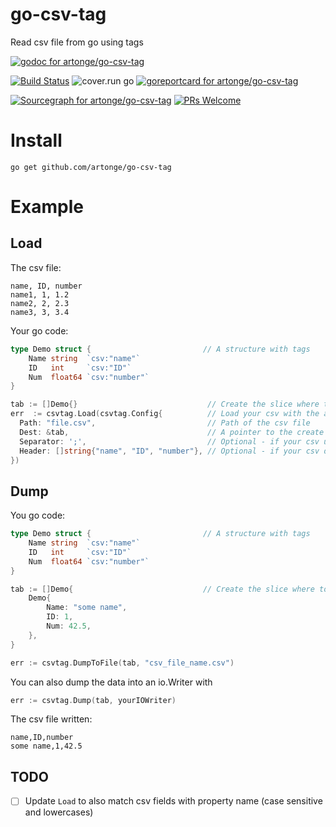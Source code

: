 # go-csv-tag
Read csv file from go using tags

[![godoc for artonge/go-csv-tag](https://godoc.org/github.com/artonge/go-csv-tag?status.svg)](http://godoc.org/github.com/artonge/go-csv-tag)

[![Build Status](https://travis-ci.org/artonge/go-csv-tag.svg?branch=master)](https://travis-ci.org/artonge/go-csv-tag)
![cover.run go](https://cover.run/go/github.com/artonge/go-csv-tag.svg)
[![goreportcard for artonge/go-csv-tag](https://goreportcard.com/badge/github.com/artonge/go-csv-tag)](https://goreportcard.com/report/artonge/go-csv-tag)

[![Sourcegraph for artonge/go-csv-tag](https://sourcegraph.com/github.com/artonge/go-csv-tag/-/badge.svg)](https://sourcegraph.com/github.com/artonge/go-csv-tag?badge)
[![PRs Welcome](https://img.shields.io/badge/PRs-welcome-brightgreen.svg?style=flat-square)](http://makeapullrequest.com) 

# Install
`go get github.com/artonge/go-csv-tag`

# Example
## Load
The csv file:
```csv
name, ID, number
name1, 1, 1.2
name2, 2, 2.3
name3, 3, 3.4
```
Your go code:
```go
type Demo struct {                         // A structure with tags
	Name string  `csv:"name"`
	ID   int     `csv:"ID"`
	Num  float64 `csv:"number"`
}

tab := []Demo{}                             // Create the slice where to put the file content
err  := csvtag.Load(csvtag.Config{          // Load your csv with the appropriate configuration
  Path: "file.csv",                         // Path of the csv file
  Dest: &tab,                               // A pointer to the create slice
  Separator: ';',                           // Optional - if your csv use something else than ',' to separate values
  Header: []string{"name", "ID", "number"}, // Optional - if your csv does not contains a header
})
```

## Dump
You go code:
```go
type Demo struct {                         // A structure with tags
	Name string  `csv:"name"`
	ID   int     `csv:"ID"`
	Num  float64 `csv:"number"`
}

tab := []Demo{                             // Create the slice where to put the file content
	Demo{
		Name: "some name",
		ID: 1,
		Num: 42.5,
	},
}

err := csvtag.DumpToFile(tab, "csv_file_name.csv")
```
You can also dump the data into an io.Writer with
```go
err := csvtag.Dump(tab, yourIOWriter)
```
The csv file written:
```csv
name,ID,number
some name,1,42.5
```

## TODO
- [ ] Update `Load` to also match csv fields with property name (case sensitive and lowercases)
